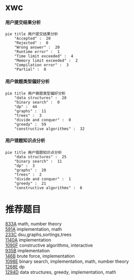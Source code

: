 # xwc

<!-- tabs:start -->



#### **用户提交结果分析**

```mermaid
pie title 用户提交结果分析
    "Accepted" :  20
    "Rejected" :  0
    "Wrong answer" :  20
    "Runtime error" :  1
    "Time limit exceeded" :  4
    "Memory limit exceeded" :  2
    "Compilation error" :  3
    "Partial" :  0
```

#### **用户做题类型偏好分析**

```mermaid
pie title 用户做题类型偏好分析
    "data structures" :  28
    "binary search" :  0
    "dp" :  44
    "graphs" :  11
    "trees" :  3
    "divide and conquer" :  0
    "greedy" :  59
    "constructive algorithms" :  32
```
#### **用户错题知识点分析**

```mermaid
pie title 用户错题知识点分析
    "data structures" :  25
    "binary search" :  11
    "dp" :  3
    "graphs" :  20
    "trees" :  2
    "divide and conquer" :  1
    "greedy" :  21
    "constructive algorithms" :  6
```



<!-- tabs:end -->
# 推荐题目
[833A](https://codeforces.com/contest/833/problem/A)		math,
                        number theory		  
[591A](https://codeforces.com/contest/591/problem/A)		implementation,
                        math		  
[233C](https://codeforces.com/contest/233/problem/C)		dsu,graphs,sortings,trees		  
[1140A](https://codeforces.com/contest/1140/problem/A)		implementation		  
[1090F](https://codeforces.com/contest/1090/problem/F)		constructive algorithms,
                        interactive		  
[935B](https://codeforces.com/contest/935/problem/B)		implementation		  
[146B](https://codeforces.com/contest/146/problem/B)		brute force,
                        implementation		  
[1098E](https://codeforces.com/contest/1098/problem/E)		binary search,
                        implementation,
                        math,
                        number theory		  
[1268E](https://codeforces.com/contest/1268/problem/E)		dp		  
[1294D](https://codeforces.com/contest/1294/problem/D)		data structures,
                        greedy,
                        implementation,
                        math		  
